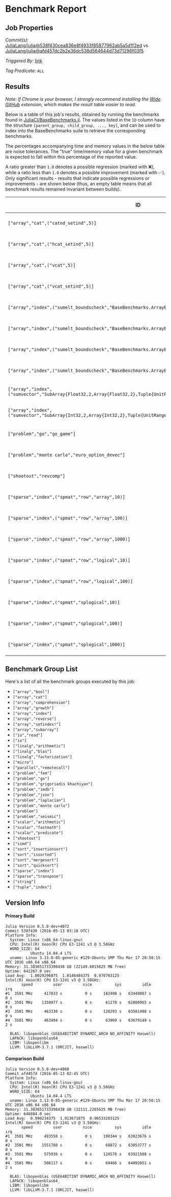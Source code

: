 # Benchmark Report

## Job Properties

*Commit(s):* [JuliaLang/julia@538f430cea836e8f4933f85877962ab5a5d1f2ed](https://github.com/JuliaLang/julia/commit/538f430cea836e8f4933f85877962ab5a5d1f2ed) vs [JuliaLang/julia@afd457dc2b2e36dc538d564644d73d71296f03f5](https://github.com/JuliaLang/julia/commit/afd457dc2b2e36dc538d564644d73d71296f03f5)

*Triggered By:* [link](https://github.com/JuliaLang/julia/pull/16260#issuecomment-218942812)

*Tag Predicate:* `ALL`

## Results

*Note: If Chrome is your browser, I strongly recommend installing the [Wide GitHub](https://chrome.google.com/webstore/detail/wide-github/kaalofacklcidaampbokdplbklpeldpj?hl=en)
extension, which makes the result table easier to read.*

Below is a table of this job's results, obtained by running the benchmarks found in
[JuliaCI/BaseBenchmarks.jl](https://github.com/JuliaCI/BaseBenchmarks.jl). The values
listed in the `ID` column have the structure `[parent_group, child_group, ..., key]`,
and can be used to index into the BaseBenchmarks suite to retrieve the corresponding
benchmarks.

The percentages accompanying time and memory values in the below table are noise tolerances. The "true"
time/memory value for a given benchmark is expected to fall within this percentage of the reported value.

A ratio greater than `1.0` denotes a possible regression (marked with :x:), while a ratio less
than `1.0` denotes a possible improvement (marked with :white_check_mark:). Only significant results - results
that indicate possible regressions or improvements - are shown below (thus, an empty table means that all
benchmark results remained invariant between builds).

| ID | time ratio | memory ratio |
|----|------------|--------------|
| `["array","cat",("catnd_setind",5)]` | 1.01 (15.00%)  | 1.01 (1.00%) :x: |
| `["array","cat",("hcat_setind",5)]` | 1.15 (15.00%)  | 1.13 (1.00%) :x: |
| `["array","cat",("vcat",5)]` | 0.98 (15.00%)  | 1.11 (1.00%) :x: |
| `["array","cat",("vcat_setind",5)]` | 1.23 (15.00%) :x: | 1.13 (1.00%) :x: |
| `["array","index",("sumelt_boundscheck","BaseBenchmarks.ArrayBenchmarks.ArrayLSLS{Float32,2}")]` | 6.63 (40.00%) :x: | 1.00 (1.00%)  |
| `["array","index",("sumelt_boundscheck","BaseBenchmarks.ArrayBenchmarks.ArrayLSLS{Int32,2}")]` | 6.99 (40.00%) :x: | 1.00 (1.00%)  |
| `["array","index",("sumelt_boundscheck","BaseBenchmarks.ArrayBenchmarks.ArrayLS{Float32,2}")]` | 6.63 (40.00%) :x: | 1.00 (1.00%)  |
| `["array","index",("sumelt_boundscheck","BaseBenchmarks.ArrayBenchmarks.ArrayLS{Int32,2}")]` | 6.99 (40.00%) :x: | 1.00 (1.00%)  |
| `["array","index",("sumvector","SubArray{Float32,2,Array{Float32,2},Tuple{UnitRange{Int64},UnitRange{Int64}},false}")]` | 1.06 (40.00%)  | 1.04 (1.00%) :x: |
| `["array","index",("sumvector","SubArray{Int32,2,Array{Int32,2},Tuple{UnitRange{Int64},UnitRange{Int64}},false}")]` | 1.05 (40.00%)  | 1.04 (1.00%) :x: |
| `["problem","go","go_game"]` | 1.05 (15.00%)  | 1.22 (1.00%) :x: |
| `["problem","monte carlo","euro_option_devec"]` | 2.13 (15.00%) :x: | 1.00 (1.00%)  |
| `["shootout","revcomp"]` | 0.76 (15.00%) :white_check_mark: | 1.00 (1.00%)  |
| `["sparse","index",("spmat","row","array",10)]` | 1.08 (15.00%)  | 1.11 (1.00%) :x: |
| `["sparse","index",("spmat","row","array",100)]` | 0.95 (15.00%)  | 1.04 (1.00%) :x: |
| `["sparse","index",("spmat","row","array",1000)]` | 1.03 (15.00%)  | 1.02 (1.00%) :x: |
| `["sparse","index",("spmat","row","logical",10)]` | 1.02 (15.00%)  | 1.08 (1.00%) :x: |
| `["sparse","index",("spmat","row","logical",100)]` | 1.00 (15.00%)  | 1.04 (1.00%) :x: |
| `["sparse","index",("spmat","splogical",10)]` | 1.19 (25.00%)  | 1.25 (1.00%) :x: |
| `["sparse","index",("spmat","splogical",100)]` | 1.05 (25.00%)  | 1.25 (1.00%) :x: |
| `["sparse","index",("spmat","splogical",1000)]` | 1.00 (25.00%)  | 1.14 (1.00%) :x: |

## Benchmark Group List

Here's a list of all the benchmark groups executed by this job:

- `["array","bool"]`
- `["array","cat"]`
- `["array","comprehension"]`
- `["array","growth"]`
- `["array","index"]`
- `["array","reverse"]`
- `["array","setindex!"]`
- `["array","subarray"]`
- `["io","read"]`
- `["io"]`
- `["linalg","arithmetic"]`
- `["linalg","blas"]`
- `["linalg","factorization"]`
- `["micro"]`
- `["parallel","remotecall"]`
- `["problem","fem"]`
- `["problem","go"]`
- `["problem","grigoriadis khachiyan"]`
- `["problem","imdb"]`
- `["problem","json"]`
- `["problem","laplacian"]`
- `["problem","monte carlo"]`
- `["problem"]`
- `["problem","seismic"]`
- `["scalar","arithmetic"]`
- `["scalar","fastmath"]`
- `["scalar","predicate"]`
- `["shootout"]`
- `["simd"]`
- `["sort","insertionsort"]`
- `["sort","issorted"]`
- `["sort","mergesort"]`
- `["sort","quicksort"]`
- `["sparse","index"]`
- `["sparse","transpose"]`
- `["string"]`
- `["tuple","index"]`

## Version Info

#### Primary Build

```
Julia Version 0.5.0-dev+4072
Commit 538f430 (2016-05-13 03:18 UTC)
Platform Info:
  System: Linux (x86_64-linux-gnu)
  CPU: Intel(R) Xeon(R) CPU E3-1241 v3 @ 3.50GHz
  WORD_SIZE: 64
           Ubuntu 14.04.4 LTS
  uname: Linux 3.13.0-85-generic #129-Ubuntu SMP Thu Mar 17 20:50:15 UTC 2016 x86_64 x86_64
Memory: 31.383651733398438 GB (22149.6015625 MB free)
Uptime: 642267.0 sec
Load Avg:  1.0029296875  1.0146484375  0.970703125
Intel(R) Xeon(R) CPU E3-1241 v3 @ 3.50GHz: 
       speed         user         nice          sys         idle          irq
#1  3501 MHz     417033 s          0 s     182408 s   63448007 s          0 s
#2  3501 MHz    1350977 s          0 s      61270 s   62800965 s          0 s
#3  3501 MHz     463330 s          0 s     120293 s   63581488 s          0 s
#4  3501 MHz     463494 s          0 s      63969 s   63679149 s          2 s

  BLAS: libopenblas (USE64BITINT DYNAMIC_ARCH NO_AFFINITY Haswell)
  LAPACK: libopenblas64_
  LIBM: libopenlibm
  LLVM: libLLVM-3.7.1 (ORCJIT, haswell)

```

#### Comparison Build

```
Julia Version 0.5.0-dev+4068
Commit afd457d (2016-05-13 02:45 UTC)
Platform Info:
  System: Linux (x86_64-linux-gnu)
  CPU: Intel(R) Xeon(R) CPU E3-1241 v3 @ 3.50GHz
  WORD_SIZE: 64
           Ubuntu 14.04.4 LTS
  uname: Linux 3.13.0-85-generic #129-Ubuntu SMP Thu Mar 17 20:50:15 UTC 2016 x86_64 x86_64
Memory: 31.383651733398438 GB (22111.2265625 MB free)
Uptime: 646884.0 sec
Load Avg:  0.990234375  1.013671875  0.96533203125
Intel(R) Xeon(R) CPU E3-1241 v3 @ 3.50GHz: 
       speed         user         nice          sys         idle          irq
#1  3501 MHz     493558 s          0 s     190344 s   63823676 s          0 s
#2  3501 MHz    1551780 s          0 s      68872 s   63053777 s          0 s
#3  3501 MHz     575936 s          0 s     128570 s   63921508 s          0 s
#4  3501 MHz     506117 s          0 s      69466 s   64092051 s          2 s

  BLAS: libopenblas (USE64BITINT DYNAMIC_ARCH NO_AFFINITY Haswell)
  LAPACK: libopenblas64_
  LIBM: libopenlibm
  LLVM: libLLVM-3.7.1 (ORCJIT, haswell)

```

